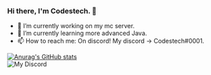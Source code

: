 ### Hi there, I'm Codestech. 👋

- 🔭 I’m currently working on my mc server.
- 🌱 I’m currently learning more advanced Java.
- 📫 How to reach me: On discord! My discord -> Codestech#0001.

[![Anurag's GitHub stats](https://github-readme-stats.vercel.app/api?username=Codestech1)](https://github.com/anuraghazra/github-readme-stats)
</br>
![My Discord](https://discord-readme-badge.vercel.app/api?id=650718742157852740)
